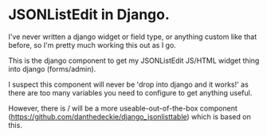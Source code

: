 # JSONListEdit in Django.

I've never written a django widget or field type, or anything custom like that
before, so I'm pretty much working this out as I go.

This is the django component to get my JSONListEdit JS/HTML widget thing into
django (forms/admin).

I suspect this component will never be 'drop into django and it works!' as there
are too many variables you need to configure to get anything useful.

However, there is / will be a more useable-out-of-the-box component (https://github.com/danthedeckie/django_jsonlisttable) which is based on this.
